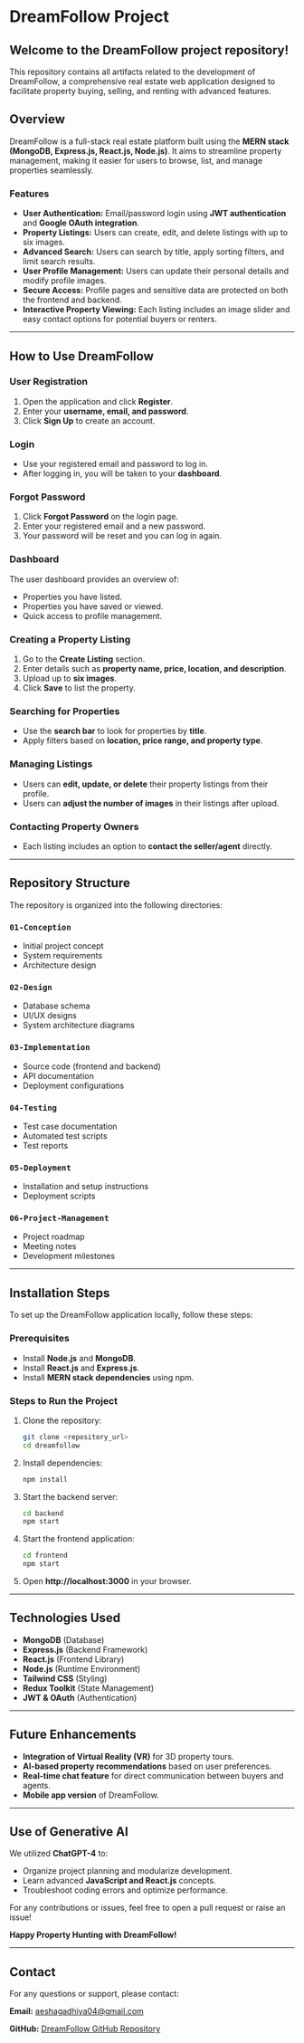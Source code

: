 # DreamFollow Project

## Welcome to the DreamFollow project repository!
This repository contains all artifacts related to the development of DreamFollow, a comprehensive real estate web application designed to facilitate property buying, selling, and renting with advanced features.

## Overview
DreamFollow is a full-stack real estate platform built using the **MERN stack (MongoDB, Express.js, React.js, Node.js)**. It aims to streamline property management, making it easier for users to browse, list, and manage properties seamlessly.

### Features
- **User Authentication:** Email/password login using **JWT authentication** and **Google OAuth integration**.
- **Property Listings:** Users can create, edit, and delete listings with up to six images.
- **Advanced Search:** Users can search by title, apply sorting filters, and limit search results.
- **User Profile Management:** Users can update their personal details and modify profile images.
- **Secure Access:** Profile pages and sensitive data are protected on both the frontend and backend.
- **Interactive Property Viewing:** Each listing includes an image slider and easy contact options for potential buyers or renters.

---

## How to Use DreamFollow

### User Registration
1. Open the application and click **Register**.
2. Enter your **username, email, and password**.
3. Click **Sign Up** to create an account.

### Login
- Use your registered email and password to log in.
- After logging in, you will be taken to your **dashboard**.

### Forgot Password
1. Click **Forgot Password** on the login page.
2. Enter your registered email and a new password.
3. Your password will be reset and you can log in again.

### Dashboard
The user dashboard provides an overview of:
- Properties you have listed.
- Properties you have saved or viewed.
- Quick access to profile management.

### Creating a Property Listing
1. Go to the **Create Listing** section.
2. Enter details such as **property name, price, location, and description**.
3. Upload up to **six images**.
4. Click **Save** to list the property.

### Searching for Properties
- Use the **search bar** to look for properties by **title**.
- Apply filters based on **location, price range, and property type**.

### Managing Listings
- Users can **edit, update, or delete** their property listings from their profile.
- Users can **adjust the number of images** in their listings after upload.

### Contacting Property Owners
- Each listing includes an option to **contact the seller/agent** directly.

---

## Repository Structure

The repository is organized into the following directories:

### `01-Conception`
- Initial project concept
- System requirements
- Architecture design

### `02-Design`
- Database schema
- UI/UX designs
- System architecture diagrams

### `03-Implementation`
- Source code (frontend and backend)
- API documentation
- Deployment configurations

### `04-Testing`
- Test case documentation
- Automated test scripts
- Test reports

### `05-Deployment`
- Installation and setup instructions
- Deployment scripts

### `06-Project-Management`
- Project roadmap
- Meeting notes
- Development milestones

---

## Installation Steps
To set up the DreamFollow application locally, follow these steps:

### Prerequisites
- Install **Node.js** and **MongoDB**.
- Install **React.js** and **Express.js**.
- Install **MERN stack dependencies** using npm.

### Steps to Run the Project
1. Clone the repository:
   ```sh
   git clone <repository_url>
   cd dreamfollow
   ```
2. Install dependencies:
   ```sh
   npm install
   ```
3. Start the backend server:
   ```sh
   cd backend
   npm start
   ```
4. Start the frontend application:
   ```sh
   cd frontend
   npm start
   ```
5. Open **http://localhost:3000** in your browser.

---

## Technologies Used
- **MongoDB** (Database)
- **Express.js** (Backend Framework)
- **React.js** (Frontend Library)
- **Node.js** (Runtime Environment)
- **Tailwind CSS** (Styling)
- **Redux Toolkit** (State Management)
- **JWT & OAuth** (Authentication)

---

## Future Enhancements
- **Integration of Virtual Reality (VR)** for 3D property tours.
- **AI-based property recommendations** based on user preferences.
- **Real-time chat feature** for direct communication between buyers and agents.
- **Mobile app version** of DreamFollow.

---

## Use of Generative AI
We utilized **ChatGPT-4** to:
- Organize project planning and modularize development.
- Learn advanced **JavaScript and React.js** concepts.
- Troubleshoot coding errors and optimize performance.

For any contributions or issues, feel free to open a pull request or raise an issue!

**Happy Property Hunting with DreamFollow!**

---

## Contact
For any questions or support, please contact:

**Email:** aeshagadhiya04@gmail.com

**GitHub:** [DreamFollow GitHub Repository](https://github.com/Aesha7861/mern-estate)

